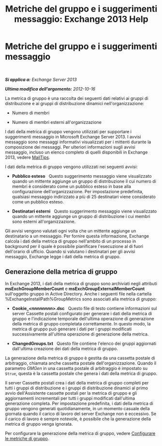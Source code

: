 ﻿---
title: 'Metriche del gruppo e i suggerimenti messaggio: Exchange 2013 Help'
TOCTitle: Metriche del gruppo e i suggerimenti messaggio
ms:assetid: 74a55072-4ba9-45bb-a18f-41afbf3de30b
ms:mtpsurl: https://technet.microsoft.com/it-it/library/JJ674302(v=EXCHG.150)
ms:contentKeyID: 50480895
ms.date: 05/22/2018
mtps_version: v=EXCHG.150
ms.translationtype: MT
---

# Metriche del gruppo e i suggerimenti messaggio

 

_**Si applica a:** Exchange Server 2013_

_**Ultima modifica dell'argomento:** 2012-10-16_

La metrica di gruppo è una raccolta dei seguenti dati relativi ai gruppi di distribuzione e ai gruppi di distribuzione dinamici nell'organizzazione:

  - Numero di membri

  - Numero di membri esterni all'organizzazione

I dati della metrica di gruppo vengono utilizzati per supportare i suggerimenti messaggio in Microsoft Exchange Server 2013. I avvisi messaggio sono messaggi informativi visualizzati per i mittenti durante la composizione dei messaggi. Per ulteriori informazioni sugli avvisi messaggio, incluso un elenco completo di quelli disponibili in Exchange 2013, vedere [MailTips](mailtips-exchange-2013-help.md).

I dati della metrica di gruppo vengono utilizzati nei seguenti avvisi:

  - **Pubblico esteso**   Questo suggerimento messaggio viene visualizzato quando un mittente aggiunge un gruppo di distribuzione il cui numero di membri è considerato come un pubblico esteso in base alla configurazione dell'organizzazione. Per impostazione predefinita, qualsiasi messaggio indirizzato a più di 25 destinatari viene considerato come un pubblico esteso.

  - **Destinatari esterni**   Questo suggerimento messaggio viene visualizzato quando un mittente aggiunge un gruppo di distribuzione i cui membri sono esterni all'organizzazione.

Gli avvisi vengono valutati ogni volta che un mittente aggiunge un destinatario a un messaggio. Per fornire questa informazione, Exchange calcola i dati della metrica di gruppo nell'ambito di un processo in background per il quale è possibile pianificare l'esecuzione al di fuori dell'orario di ufficio. Quando si valutano i destinatari per gli avvisi messaggio, Exchange legge i dati della metrica di gruppo.

## Generazione della metrica di gruppo

In Exchange 2013, i dati della metrica di gruppo sono archiviati negli attributi **msExchGroupMemberCount** e **msExchGroupExternalMemberCount** sull'oggetto gruppo in Active Directory. Anche i seguenti file nella cartella %ExchangeInstallPath%GroupMetrics sono associati alla metrica di gruppo:

  - **Cookie\_*\<nnnnnnnn\>*.dsc**   Questo file di testo contiene informazioni sul server Cassette postali configurato per generare i dati della metrica di gruppo e l'indicazione temporale dell'ultima operazione di generazione della metrica di gruppo completata correttamente. In questo modo, la metrica di gruppo può generare i dati per i gruppi modificati successivamente all'ultima operazione di generazione della metrica.

  - **ChangedGroups.txt**   Questo file contiene l'elenco dei gruppi aggiornati dall'ultima creazione dei dati della metrica di gruppo.

La generazione della metrica di gruppo è gestita da una cassetta postale di arbitraggio, chiamata anche cassetta postale dell'organizzazione. Quando il parametro *GMGen* in una cassetta postale di arbitraggio è impostato su `$true`, questa è la cassetta postale che genera i dati della metrica di gruppo.

Il server Cassette postali crea i dati della metrica di gruppo completi per tutti i gruppi di distribuzione e i gruppi di distribuzione dinamici al primo avvio dell'Assistente cassette postali per la metrica di gruppo e gli aggiornamenti incrementali per tutti i gruppi modificati dall'ultima generazione completa. Per impostazione predefinita, i dati della metrica di gruppo vengono generati quotidianamente, in un momento casuale della giornata quando il carico di lavoro del server Exchange non è eccessivo. Se il carico di lavoro è sempre notevole, è possibile che la generazione della metrica di gruppo venga ignorata.

Per configurare la generazione della metrica di gruppo, vedere [Configurare le metriche di gruppo](configure-group-metrics-exchange-2013-help.md).

